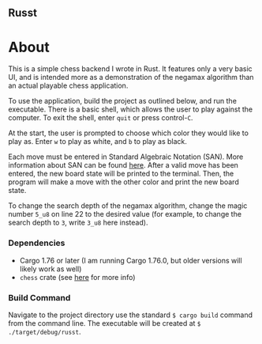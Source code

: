 ## Russt

# About

This is a simple chess backend I wrote in Rust.
It features only a very basic UI, and is intended more as a demonstration of the negamax algorithm than an actual playable chess application.

To use the application, build the project as outlined below, and run the executable.
There is a basic shell, which allows the user to play against the computer.
To exit the shell, enter `quit` or press control-`C`.

At the start, the user is prompted to choose which color they would like to play as.
Enter `w` to play as white, and `b` to play as black.

Each move must be entered in Standard Algebraic Notation (SAN). More information about SAN can be found [here]().
After a valid move has been entered, the new board state will be printed to the terminal.
Then, the program will make a move with the other color and print the new board state.

To change the search depth of the negamax algorithm, change the magic number `5_u8` on line 22 to the desired value (for example, to change the search depth to `3`, write `3_u8` here instead).

### Dependencies

- Cargo 1.76 or later (I am running Cargo 1.76.0, but older versions will likely work as well)
- `chess` crate (see [here](https://docs.rs/chess/latest/chess/) for more info)

### Build Command

Navigate to the project directory use the standard `$ cargo build` command from the command line.
The executable will be created at `$ ./target/debug/russt`.
